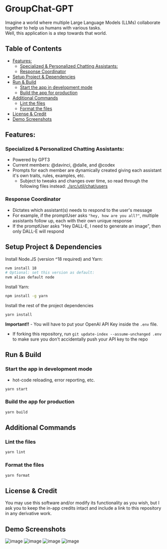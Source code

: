 # GroupChat-GPT

Imagine a world where multiple Large Language Models (LLMs) collaborate together to help us humans with various tasks.  
Well, this application is a step towards that world.

<!-- START doctoc generated TOC please keep comment here to allow auto update -->
<!-- DON'T EDIT THIS SECTION, INSTEAD RE-RUN doctoc TO UPDATE -->
## Table of Contents

- [Features:](#features)
  - [Specialized  & Personalized Chatting Assistants:](#specialized---personalized-chatting-assistants)
  - [Response Coordinator](#response-coordinator)
- [Setup Project & Dependencies](#setup-project--dependencies)
- [Run & Build](#run--build)
  - [Start the app in development mode](#start-the-app-in-development-mode)
  - [Build the app for production](#build-the-app-for-production)
- [Additional Commands](#additional-commands)
  - [Lint the files](#lint-the-files)
  - [Format the files](#format-the-files)
- [License & Credit](#license--credit)
- [Demo Screenshots](#demo-screenshots)

<!-- END doctoc generated TOC please keep comment here to allow auto update -->

## Features:

### Specialized  & Personalized Chatting Assistants:
- Powered by GPT3
- Current members: @davinci, @dalle, and @codex
- Prompts for each member are dynamically created giving each assistant it's own traits, rules, examples, etc.
  - Subject to tweaks and changes over time, so read through the following files instead: [./src/util/chat/users](./src/util/chat/users)

### Response Coordinator
- Dictates which assistant(s) needs to respond to the user's message
- For example, if the promptUser asks `"hey, how are you all?"`, multiple assistants follow up, each with their own unique
  response
- If the promptUser asks "Hey DALL-E, I need to generate an image", then only DALL-E will respond

## Setup Project & Dependencies

Install Node.JS (version ^18 required) and Yarn:

```bash
nvm install 18
# Optional: set this version as default:
nvm alias default node
```

Install Yarn:

```bash
npm install -g yarn
```

Install the rest of the project dependencies

```bash
yarn install
```

**Important!!** - You will have to put your OpenAI API Key inside the `.env` file.

- If forking this repository, run `git update-index --assume-unchanged .env` to make sure you don't accidentally push
  your API key to the repo

## Run & Build

### Start the app in development mode

- hot-code reloading, error reporting, etc.

```bash
yarn start
```

### Build the app for production

```bash
yarn build
```

## Additional Commands

### Lint the files

```bash
yarn lint
```

### Format the files

```bash
yarn format
```

## License & Credit

You may use this software and/or modify its functionality as you wish, but I ask you to keep the in-app credits intact
and include a link to this repository in any derivative work.

## Demo Screenshots

![image](https://user-images.githubusercontent.com/14914491/209245190-6734d6a2-7935-41fc-9d4e-b7b57e2f6a53.png)
![image](https://user-images.githubusercontent.com/14914491/209996928-906cb9dc-74d4-4c92-adcd-be9ecb507570.png)
![image](https://user-images.githubusercontent.com/14914491/213831221-5ad0adb2-08c1-4d69-8321-3092972237dd.png)
![image](https://user-images.githubusercontent.com/14914491/213831180-cd2ee2c7-a651-4104-a5a1-71af92c2849c.png)

